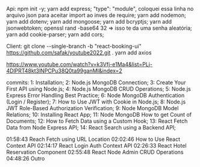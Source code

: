 Api:
npm init -y;
yarn add express;
"type": "module", coloquei essa linha no arquivo json para aceitar import ao inves de require;
yarn add nodemon;
yarn add dotenv;
yarn add mongoose;
yarn add bcryptjs;
yarn add jsonwebtoken;
openssl rand -base64 32 => isso te da uma senha aleatória;
yarn add cookie-parser;
yarn add cors;

Client: 
git clone --single-branch -b "react-booking-ui" https://github.com/safak/youtube2022.git .
yarn add axios



https://www.youtube.com/watch?v=k3Vfj-e1Ma4&list=PLj-4DlPRT48kt3lNPCPu38Q0ta99ganMI&index=2


commits:
1: Installation;
2: Node.js MongoDB Connection;
3: Create Your First API using Node.js;
4: Node.js MongoDB CRUD Operations;
5: Node.js Express Error Handling Best Practice;
6: Node MongoDB Authentication (Login / Register);
7: How to Use JWT with Cookie in Node.js;
8: Node.js JWT Role-Based Authorization Verification;
9: Node MongoDB Model Relations;
10: Installing React App;
11: Node MongoDB How to get Count of Documents;
12: How to Fetch Data using a Custom Hook;
13: React Fetch Data from Node Express API;
14: React Search using a Backend API;

<!-- ================= -->

01:58:43 Reach Fetch using URL Location
02:02:46 How to Use React Context API
02:14:17 React Login Auth Context API
02:26:33 React Hotel Reservation Component
02:55:48 React Node Admin CRUD Operations
04:48:26 Outro